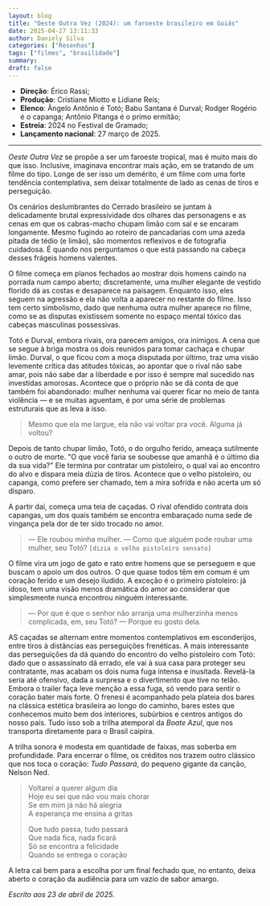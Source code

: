 ```yaml
---
layout: blog
title: "Oeste Outra Vez (2024): um faroeste brasileiro em Goiás"
date: 2025-04-27 13:11:33
author: Daniely Silva
categories: ["Resenhas"]
tags: ["filmes", "brasilidade"]
summary:
draft: false
---
```

* **Direção**: Érico Rassi;
* **Produção**: Cristiane Miotto e Lidiane Reis;
* **Elenco**: Ângelo Antônio é Totó; Babu Santana é Durval; Rodger Rogério é o capanga; Antônio Pitanga é o primo ermitão;
* **Estreia**: 2024 no Festival de Gramado;
* **Lançamento nacional**: 27 março de 2025.
<hr>

*Oeste Outra Vez* se propõe a ser um faroeste tropical, mas é muito mais do que isso. Inclusive, imaginava encontrar mais ação, em se tratando de um filme do tipo. Longe de ser isso um demérito, é um filme com uma forte tendência contemplativa, sem deixar totalmente de lado as cenas de tiros e perseguição.

Os cenários deslumbrantes do Cerrado brasileiro se juntam à delicadamente brutal expressividade dos olhares das personagens e as cenas em que os cabras-macho chupam limão com sal e se encaram longamente. Mesmo fugindo ao roteiro de pancadarias com uma azeda pitada de tédio (e limão), são momentos reflexivos e de fotografia cuidadosa. É quando nos perguntamos o que está passando na cabeça desses frágeis homens valentes.

O filme começa em planos fechados ao mostrar dois homens caindo na porrada num campo aberto; discretamente, uma mulher elegante de vestido florido dá as costas e desaparece na paisagem. Enquanto isso, eles seguem na agressão e ela não volta a aparecer no restante do filme. Isso tem certo simbolismo, dado que nenhuma outra mulher aparece no filme, como se as disputas existissem somente no espaço mental tóxico das cabeças masculinas possessivas.

Totó e Durval, embora rivais, ora parecem amigos, ora inimigos. A cena que se segue à briga mostra os dois reunidos para tomar cachaça e chupar limão. Durval, o que ficou com a moça disputada por último, traz uma visão levemente crítica das atitudes tóxicas, ao apontar que o rival não sabe amar, pois não sabe dar a liberdade e por isso é sempre mal sucedido nas investidas amorosas. Acontece que o próprio não se dá conta de que também foi abandonado: mulher nenhuma vai querer ficar no meio de tanta violência — e se muitas aguentam, é por uma série de problemas estruturais que as leva a isso.

> Mesmo que ela me largue, ela não vai voltar pra você. Alguma já voltou?

Depois de tanto chupar limão, Totó, o do orgulho ferido, ameaça sutilmente o outro de morte. "O que você faria se soubesse que amanhã é o último dia da sua vida?" Ele termina por contratar um pistoleiro, o qual vai ao encontro do alvo e dispara meia dúzia de tiros. Acontece que o velho pistoleiro, ou capanga, como prefere ser chamado, tem a mira sofrida e não acerta um só disparo.

A partir daí, começa uma teia de caçadas. O rival ofendido contrata dois capangas, um dos quais também se encontra embaraçado numa sede de vingança pela dor de ter sido trocado no amor.

> — Ele roubou minha mulher.
> — Como que alguém pode roubar uma mulher, seu Totó? `[dizia o velho pistoleiro sensato]`

O filme vira um jogo de gato e rato entre homens que se perseguem e que buscam o apoio um dos outros. O que quase todos têm em comum é um coração ferido e um desejo iludido. A exceção é o primeiro pistoleiro: já idoso, tem uma visão menos dramática do amor ao considerar que simplesmente nunca encontrou ninguém interessante.

> — Por que é que o senhor não arranja uma mulherzinha menos complicada, em, seu Totó?
> — Porque eu gosto dela.

AS caçadas se alternam entre momentos contemplativos em esconderijos, entre tiros à distâncias eas perseguições frenéticas. A mais interessante das perseguições da dá quando do encontro do velho pistoleiro com Totó: dado que o assassinato dá errado, ele vai à sua casa para proteger seu contratante, mas acabam os dois numa fuga intensa e inusitada. Revelá-la seria até ofensivo, dada a surpresa e o divertimento que tive no telão. Embora o trailer faça leve menção a essa fuga, só vendo para sentir o coração bater mais forte. O frenesi é acompanhado pela plateia dos bares na clássica estética brasileira ao longo do caminho, bares estes que conhecemos muito bem dos interiores, subúrbios e centros antigos do nosso país. Tudo isso sob a trilha atemporal da *Boate Azul*, que nos transporta diretamente para o Brasil caipira.

A trilha sonora é modesta em quantidade de faixas, mas soberba em profundidade. Para encerrar o filme, os créditos nos trazem outro clássico que nos toca o coração: *Tudo Passará*, do pequeno gigante da canção, Nelson Ned.

> Voltarei a querer algum dia\
> Hoje eu sei que não vou mais chorar\
> Se em mim já não há alegria\
> A esperança me ensina a gritas
>
> Que tudo passa, tudo passará\
> Que nada fica, nada ficará\
> Só se encontra a felicidade\
> Quando se entrega o coração

A letra cai bem para a escolha por um final fechado que, no entanto, deixa aberto o coração da audiência para um vazio de sabor amargo.

*Escrito aos 23 de abril de 2025.*
